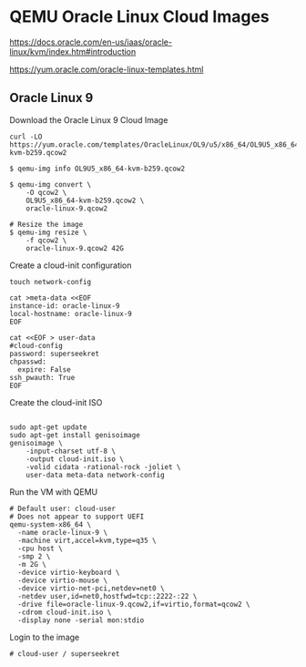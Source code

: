 # QEMU Oracle Linux Cloud Images

https://docs.oracle.com/en-us/iaas/oracle-linux/kvm/index.htm#introduction

https://yum.oracle.com/oracle-linux-templates.html

## Oracle Linux 9

Download the Oracle Linux 9 Cloud Image
```
curl -LO https://yum.oracle.com/templates/OracleLinux/OL9/u5/x86_64/OL9U5_x86_64-kvm-b259.qcow2

$ qemu-img info OL9U5_x86_64-kvm-b259.qcow2

$ qemu-img convert \
    -O qcow2 \
    OL9U5_x86_64-kvm-b259.qcow2 \
    oracle-linux-9.qcow2

# Resize the image
$ qemu-img resize \
    -f qcow2 \
    oracle-linux-9.qcow2 42G
```

Create a cloud-init configuration

```
touch network-config

cat >meta-data <<EOF
instance-id: oracle-linux-9
local-hostname: oracle-linux-9
EOF

cat <<EOF > user-data
#cloud-config
password: superseekret
chpasswd:
  expire: False
ssh_pwauth: True
EOF
```

Create the cloud-init ISO

```

sudo apt-get update
sudo apt-get install genisoimage
genisoimage \
    -input-charset utf-8 \
    -output cloud-init.iso \
    -volid cidata -rational-rock -joliet \
    user-data meta-data network-config
```

Run the VM with QEMU

```
# Default user: cloud-user
# Does not appear to support UEFI
qemu-system-x86_64 \
  -name oracle-linux-9 \
  -machine virt,accel=kvm,type=q35 \
  -cpu host \
  -smp 2 \
  -m 2G \
  -device virtio-keyboard \
  -device virtio-mouse \
  -device virtio-net-pci,netdev=net0 \
  -netdev user,id=net0,hostfwd=tcp::2222-:22 \
  -drive file=oracle-linux-9.qcow2,if=virtio,format=qcow2 \
  -cdrom cloud-init.iso \
  -display none -serial mon:stdio
```

Login to the image

```
# cloud-user / superseekret
```
